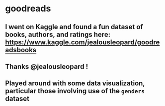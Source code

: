 # goodreads

## I went on Kaggle and found a fun dataset of books, authors, and ratings here: https://www.kaggle.com/jealousleopard/goodreadsbooks
## Thanks @jealousleopard !

## Played around with some data visualization, particular those involving use of the `genders` dataset
